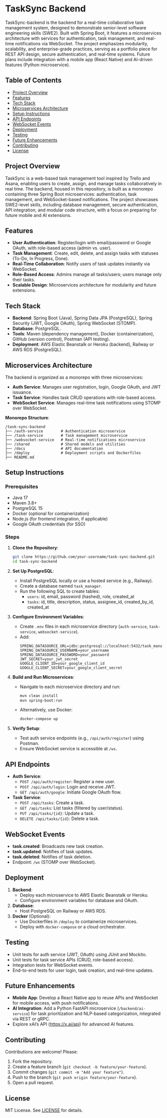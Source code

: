 # TaskSync Backend

TaskSync-backend is the backend for a real-time collaborative task management system, designed to demonstrate senior-level software engineering skills (SWE2). Built with Spring Boot, it features a microservices architecture with services for authentication, task management, and real-time notifications via WebSocket. The project emphasizes modularity, scalability, and enterprise-grade practices, serving as a portfolio piece for REST API design, secure authentication, and real-time systems. Future plans include integration with a mobile app (React Native) and AI-driven features (Python microservice).

## Table of Contents
- [Project Overview](#project-overview)
- [Features](#features)
- [Tech Stack](#tech-stack)
- [Microservices Architecture](#microservices-architecture)
- [Setup Instructions](#setup-instructions)
- [API Endpoints](#api-endpoints)
- [WebSocket Events](#websocket-events)
- [Deployment](#deployment)
- [Testing](#testing)
- [Future Enhancements](#future-enhancements)
- [Contributing](#contributing)
- [License](#license)

## Project Overview
TaskSync is a web-based task management tool inspired by Trello and Asana, enabling users to create, assign, and manage tasks collaboratively in real time. The backend, housed in this repository, is built as a monorepo containing three Spring Boot microservices: authentication, task management, and WebSocket-based notifications. The project showcases SWE2-level skills, including database management, secure authentication, API integration, and modular code structure, with a focus on preparing for future mobile and AI extensions.

## Features
- **User Authentication**: Register/login with email/password or Google OAuth, with role-based access (admin vs. user).
- **Task Management**: Create, edit, delete, and assign tasks with statuses (To-Do, In Progress, Done).
- **Real-Time Collaboration**: Notify users of task updates instantly via WebSocket.
- **Role-Based Access**: Admins manage all tasks/users; users manage only their tasks.
- **Scalable Design**: Microservices architecture for modularity and future extensions.

## Tech Stack
- **Backend**: Spring Boot (Java), Spring Data JPA (PostgreSQL), Spring Security (JWT, Google OAuth), Spring WebSocket (STOMP).
- **Database**: PostgreSQL.
- **Tools**: Maven (dependency management), Docker (containerization), GitHub (version control), Postman (API testing).
- **Deployment**: AWS Elastic Beanstalk or Heroku (backend), Railway or AWS RDS (PostgreSQL).

## Microservices Architecture
The backend is organized as a monorepo with three microservices:
- **Auth Service**: Manages user registration, login, Google OAuth, and JWT issuance.
- **Task Service**: Handles task CRUD operations with role-based access.
- **WebSocket Service**: Manages real-time task notifications using STOMP over WebSocket.

**Monorepo Structure**:
```
/task-sync-backend
├── /auth-service        # Authentication microservice
├── /task-service        # Task management microservice
├── /websocket-service   # Real-time notifications microservice
├── /shared              # Shared models and utilities
├── /docs                # API documentation
├── /deploy              # Deployment scripts and Dockerfiles
├── README.md
```

## Setup Instructions
### Prerequisites
- Java 17
- Maven 3.8+
- PostgreSQL 15
- Docker (optional for containerization)
- Node.js (for frontend integration, if applicable)
- Google OAuth credentials (for SSO)

### Steps
1. **Clone the Repository**:
   ```bash
   git clone https://github.com/your-username/task-sync-backend.git
   cd task-sync-backend
   ```

2. **Set Up PostgreSQL**:
   - Install PostgreSQL locally or use a hosted service (e.g., Railway).
   - Create a database named `task_manager`.
   - Run the following SQL to create tables:
     - `users`: id, email, password (hashed), role, created_at
     - `tasks`: id, title, description, status, assignee_id, created_by_id, created_at

3. **Configure Environment Variables**:
   - Create `.env` files in each microservice directory (`auth-service`, `task-service`, `websocket-service`).
   - Add:
     ```
     SPRING_DATASOURCE_URL=jdbc:postgresql://localhost:5432/task_manager
     SPRING_DATASOURCE_USERNAME=your_username
     SPRING_DATASOURCE_PASSWORD=your_password
     JWT_SECRET=your_jwt_secret
     GOOGLE_CLIENT_ID=your_google_client_id
     GOOGLE_CLIENT_SECRET=your_google_client_secret
     ```

4. **Build and Run Microservices**:
   - Navigate to each microservice directory and run:
     ```bash
     mvn clean install
     mvn spring-boot:run
     ```
   - Alternatively, use Docker:
     ```bash
     docker-compose up
     ```

5. **Verify Setup**:
   - Test auth service endpoints (e.g., `/api/auth/register`) using Postman.
   - Ensure WebSocket service is accessible at `/ws`.

## API Endpoints
- **Auth Service**:
  - `POST /api/auth/register`: Register a new user.
  - `POST /api/auth/login`: Login and receive JWT.
  - `GET /api/auth/google`: Initiate Google OAuth flow.
- **Task Service**:
  - `POST /api/tasks`: Create a task.
  - `GET /api/tasks`: List tasks (filtered by user/status).
  - `PUT /api/tasks/{id}`: Update a task.
  - `DELETE /api/tasks/{id}`: Delete a task.

## WebSocket Events
- **task.created**: Broadcasts new task creation.
- **task.updated**: Notifies of task updates.
- **task.deleted**: Notifies of task deletion.
- Endpoint: `/ws` (STOMP over WebSocket).

## Deployment
1. **Backend**:
   - Deploy each microservice to AWS Elastic Beanstalk or Heroku.
   - Configure environment variables for database and OAuth.
2. **Database**:
   - Host PostgreSQL on Railway or AWS RDS.
3. **Docker** (Optional):
   - Use Dockerfiles in `/deploy` to containerize microservices.
   - Deploy with `docker-compose` or a cloud orchestrator.

## Testing
- Unit tests for auth service (JWT, OAuth) using JUnit and Mockito.
- Unit tests for task service APIs (CRUD, role-based access).
- Integration tests for WebSocket events.
- End-to-end tests for user login, task creation, and real-time updates.

## Future Enhancements
- **Mobile App**: Develop a React Native app to reuse APIs and WebSocket for mobile access, with push notifications.
- **AI Integration**: Add a Python FastAPI microservice (`/backend/ai-service`) for task prioritization and NLP-based categorization, integrated via REST or gRPC.
- Explore xAI’s API (https://x.ai/api) for advanced AI features.

## Contributing
Contributions are welcome! Please:
1. Fork the repository.
2. Create a feature branch (`git checkout -b feature/your-feature`).
3. Commit changes (`git commit -m "Add your feature"`).
4. Push to the branch (`git push origin feature/your-feature`).
5. Open a pull request.

## License
MIT License. See [LICENSE](LICENSE) for details.
